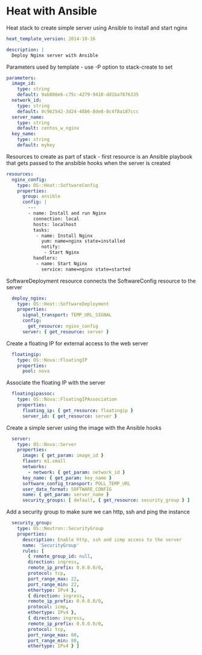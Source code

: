 # Heat with Ansible
Heat stack to create simple server using Ansible to install and start nginx

```yaml
heat_template_version: 2014-10-16

description: |
  Deploy Nginx server with Ansible
```
Parameters used by template - use -P option to stack-create to set
```yaml
parameters:
  image_id:
    type: string
    default: 9ab886e6-c75c-4279-9418-dd1ba7876335
  network_id:
    type: string
    default: 0c9b2542-3d24-48b6-8de8-8c4f8a187ccc
  server_name:
    type: string
    default: centos_w_nginx
  key_name:
    type: string
    default: mykey
```
Resources to create as part of stack - first resource is an Ansible playbook that gets passed to the ansbible hooks 
when the server is created
```yaml
resources:
  nginx_config:
    type: OS::Heat::SoftwareConfig
    properties:
      group: ansible
      config: |
        ---
        - name: Install and run Nginx
          connection: local
          hosts: localhost
          tasks:
           - name: Install Nginx
             yum: name=nginx state=installed 
             notify:
              - Start Nginx
          handlers:
           - name: Start Nginx
             service: name=nginx state=started
```
SoftwareDeployment resource connects the SoftwareConfig resource to the server

```yaml
  deploy_nginx:
    type: OS::Heat::SoftwareDeployment
    properties:
      signal_transport: TEMP_URL_SIGNAL
      config: 
        get_resource: nginx_config
      server: { get_resource: server }
```
Create a floating IP for external access to the web server
```yaml
  floatingip:
    type: OS::Nova::FloatingIP
    properties:
      pool: nova
```
Associate the floating IP with the server
```yaml
  floatingipassoc:
    type: OS::Nova::FloatingIPAssociation
    properties:
      floating_ip: { get_resource: floatingip }
      server_id: { get_resource: server }
```
Create a simple server using the image with the Ansible hooks
```yaml
  server:
    type: OS::Nova::Server
    properties:
      image: { get_param: image_id }
      flavor: m1.small
      networks:
        - network: { get_param: network_id }
      key_name: { get_param: key_name }
      software_config_transport: POLL_TEMP_URL
      user_data_format: SOFTWARE_CONFIG
      name: { get_param: server_name }
      security_groups: [ default, { get_resource: security_group } ]
```
Add a security group to make sure we can http, ssh and ping the instance

```yaml
  security_group:
    type: OS::Neutron::SecurityGroup
    properties:
      description: Enable http, ssh and icmp access to the server
      name: 'SecurityGroup'
      rules: [
        { remote_group_id: null,
        direction: ingress,
        remote_ip_prefix: 0.0.0.0/0,
        protocol: tcp,
        port_range_max: 22,
        port_range_min: 22,
        ethertype: IPv4 },
        { direction: ingress,
        remote_ip_prefix: 0.0.0.0/0,
        protocol: icmp,
        ethertype: IPv4 },
        { direction: ingress,
        remote_ip_prefix: 0.0.0.0/0,
        protocol: tcp,
        port_range_max: 80,
        port_range_min: 80,
        ethertype: IPv4 } ]
```